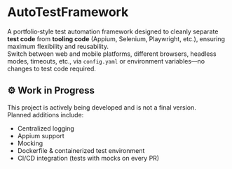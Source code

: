 # AutoTestFramework

A portfolio‑style test automation framework designed to cleanly separate **test code** from **tooling code** (Appium, Selenium, Playwright, etc.), ensuring maximum flexibility and reusability.  
Switch between web and mobile platforms, different browsers, headless modes, timeouts, etc., via `config.yaml` or environment variables—no changes to test code required.

## ⚙️ Work in Progress

This project is actively being developed and is not a final version.  
Planned additions include:
- Centralized logging  
- Appium support  
- Mocking  
- Dockerfile & containerized test environment  
- CI/CD integration (tests with mocks on every PR) 
